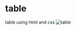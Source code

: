 # table
table using html and css
![table](https://user-images.githubusercontent.com/99266197/155584969-4ba39b7f-ed2f-4d6c-9773-becd3fecacb1.png)
